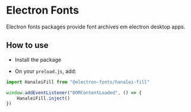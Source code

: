 # Electron Fonts

Electron fonts packages provide font archives em electron desktop apps.

## How to use

* Install the package

* On your `preload.js`, add:

```ts
import HanaleiFill from "@electron-fonts/hanalei-fill"

window.addEventListener("DOMContentLoaded", () => {
    HanaleiFill.inject()
})
```